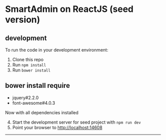SmartAdmin on ReactJS (seed version)
====================================

development
-----------
To run the code in your development environment:

1. Clone this repo
2. Run `npm install`
3. Run `bower install`

bower install require
-----------
* jquery#2.2.0
* font-awesome#4.0.3

Now with all dependencies installed

4. Start the development server for seed project with `npm run dev`
5. Point your browser to [http://localhost:14608](http://localhost:14608)

***********************************************
